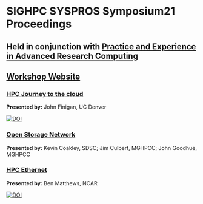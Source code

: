 # SIGHPC SYSPROS Symposium21 Proceedings

## **Held in conjunction with [Practice and Experience in Advanced Research Computing](https://pearc.acm.org/pearc21/)**

## [Workshop Website](http://sighpc-syspros.org/symposiums/2021/)


### [HPC Journey to the cloud]() 
**Presented by:** John Finigan, UC Denver

[![DOI](https://zenodo.org/badge/DOI/10.5281/zenodo.5553098.svg)](https://doi.org/10.5281/zenodo.5553098)

### [Open Storage Network]() 
**Presented by:** Kevin Coakley, SDSC; Jim Culbert, MGHPCC; John Goodhue, MGHPCC


### [HPC Ethernet]()
**Presented by:** Ben Matthews, NCAR

[![DOI](https://zenodo.org/badge/DOI/10.5281/zenodo.5552574.svg)](https://doi.org/10.5281/zenodo.5552574)

